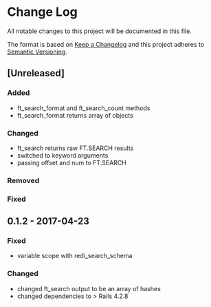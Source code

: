 # Change Log
All notable changes to this project will be documented in this file.

The format is based on [Keep a Changelog](http://keepachangelog.com/)
and this project adheres to [Semantic Versioning](http://semver.org/).

## [Unreleased]

### Added
- ft_search_format and ft_search_count methods
- ft_search_format returns array of objects

### Changed
- ft_search returns raw FT.SEARCH results
- switched to keyword arguments
- passing offset and num to FT.SEARCH

### Removed

### Fixed

## 0.1.2 - 2017-04-23

### Fixed
- variable scope with redi_search_schema

### Changed
- changed ft_search output to be an array of hashes
- changed dependencies to > Rails 4.2.8
